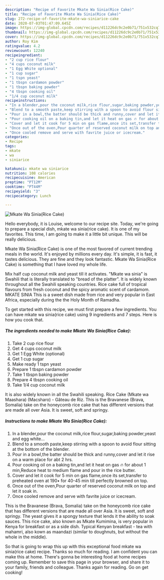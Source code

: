 ```yaml
---
description: "Recipe of Favorite Mkate Wa Sinia(Rice Cake)"
title: "Recipe of Favorite Mkate Wa Sinia(Rice Cake)"
slug: 272-recipe-of-favorite-mkate-wa-siniarice-cake
date: 2020-07-03T01:47:09.645Z
image: https://img-global.cpcdn.com/recipes/d11226dc9c2e0b71/751x532cq70/mkate-wa-siniarice-cake-recipe-main-photo.jpg
thumbnail: https://img-global.cpcdn.com/recipes/d11226dc9c2e0b71/751x532cq70/mkate-wa-siniarice-cake-recipe-main-photo.jpg
cover: https://img-global.cpcdn.com/recipes/d11226dc9c2e0b71/751x532cq70/mkate-wa-siniarice-cake-recipe-main-photo.jpg
author: Roy Kim
ratingvalue: 4.2
reviewcount: 12240
recipeingredient:
- "2 cup rice flour"
- "4 cups coconut milk"
- "1 Egg White optional"
- "1 cup sugar"
- "1 tspn yeast"
- "1 tbspn cardamon powder"
- "1 tbspn baking powder"
- "4 tbspn cooking oil"
- "1/4 cup coconut milk"
recipeinstructions:
- "In a blender,pour the coconut milk,rice flour,sugar,baking powder,yeast and egg white..."
- "Blend to a smooth paste,keep stirring with a spoon to avoid flour sitting at the bottom of the blender."
- "Pour in a bowl,the batter should be thick and runny,cover and let it rise on a warm place for abt 2 hrs."
- "Pour cooking oil on a baking tin,and let it heat on gas 🔥 for about 1 min,Reduce heat to medium flame and pour in the rice butter."
- "Cover and let it cook for 5 min on gas flame,once its set,transfer to preheated oven at 190• for 40-45 min till perfectly browned on top."
- "Once out of the oven,Pour quarter of reserved coconut milk on top and let it soak in."
- "Once cooled remove and serve with favrite juice or icecream."
categories:
- Recipe
tags:
- mkate
- wa
- siniarice

katakunci: mkate wa siniarice 
nutrition: 108 calories
recipecuisine: American
preptime: "PT12M"
cooktime: "PT44M"
recipeyield: "3"
recipecategory: Lunch

---
```



![Mkate Wa Sinia(Rice Cake)](https://img-global.cpcdn.com/recipes/d11226dc9c2e0b71/751x532cq70/mkate-wa-siniarice-cake-recipe-main-photo.jpg)

Hello everybody, it is Louise, welcome to our recipe site. Today, we're going to prepare a special dish, mkate wa sinia(rice cake). It is one of my favorites. This time, I am going to make it a little bit unique. This will be really delicious.

Mkate Wa Sinia(Rice Cake) is one of the most favored of current trending meals in the world. It's enjoyed by millions every day. It's simple, it is fast, it tastes delicious. They are fine and they look fantastic. Mkate Wa Sinia(Rice Cake) is something that I have loved my whole life.

Mix half cup coconut milk and yeast till it activates. &#34;Mkate wa sinia&#34; is Swahili that is literally translated to &#34;bread of the platter&#34;. It is widely known throughout all the Swahili speaking countries. Rice cake full of tropical flavours from fresh coconut and the spicy aromatic scent of cardamom. MKATE SINIA This is a sweet dish made from rice and very popular in East Africa, especially during the the Holy Month of Ramadha.


To get started with this recipe, we must first prepare a few ingredients. You can have mkate wa sinia(rice cake) using 9 ingredients and 7 steps. Here is how you cook that.

<!--inarticleads1-->

##### The ingredients needed to make Mkate Wa Sinia(Rice Cake):

1. Take 2 cup rice flour
1. Get 4 cups coconut milk
1. Get 1 Egg White (optional)
1. Get 1 cup sugar
1. Make ready 1 tspn yeast
1. Prepare 1 tbspn cardamon powder
1. Take 1 tbspn baking powder
1. Prepare 4 tbspn cooking oil
1. Take 1/4 cup coconut milk


It is also widely known in all the Swahili speaking. Rice Cake (Mkate wa Maashara) (Macsharo) - Gâteau de Riz. This is the Bravanese (Brava, Somalia) take on the honeycomb rice cake that has different versions that are made all over Asia. It is sweet, soft and springy. 

<!--inarticleads2-->

##### Instructions to make Mkate Wa Sinia(Rice Cake):

1. In a blender,pour the coconut milk,rice flour,sugar,baking powder,yeast and egg white...
1. Blend to a smooth paste,keep stirring with a spoon to avoid flour sitting at the bottom of the blender.
1. Pour in a bowl,the batter should be thick and runny,cover and let it rise on a warm place for abt 2 hrs.
1. Pour cooking oil on a baking tin,and let it heat on gas 🔥 for about 1 min,Reduce heat to medium flame and pour in the rice butter.
1. Cover and let it cook for 5 min on gas flame,once its set,transfer to preheated oven at 190• for 40-45 min till perfectly browned on top.
1. Once out of the oven,Pour quarter of reserved coconut milk on top and let it soak in.
1. Once cooled remove and serve with favrite juice or icecream.


This is the Bravanese (Brava, Somalia) take on the honeycomb rice cake that has different versions that are made all over Asia. It is sweet, soft and springy. The yeast gives it a spongy texture that lends it the ability to soak sauces. This rice cake, also known as Mkate Kumimina, is very popular in Kenya for breakfast or as a side dish. Typical Kenyan breakfast - tea with mahamri, also kown as maandazi (similar to doughnuts, but without the whole in the middle). 

So that is going to wrap this up with this exceptional food mkate wa sinia(rice cake) recipe. Thanks so much for reading. I am confident you can make this at home. There's gonna be interesting food at home recipes coming up. Remember to save this page in your browser, and share it to your family, friends and colleague. Thanks again for reading. Go on get cooking!
